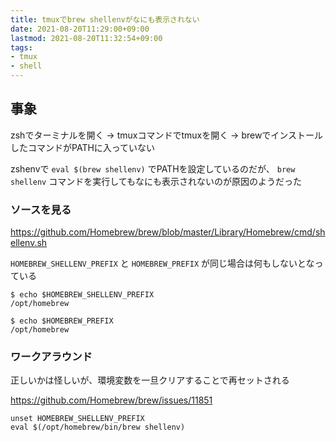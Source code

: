 ```yaml
---
title: tmuxでbrew shellenvがなにも表示されない
date: 2021-08-20T11:29:00+09:00
lastmod: 2021-08-20T11:32:54+09:00
tags:
- tmux
- shell
---
```


## 事象

zshでターミナルを開く
→ tmuxコマンドでtmuxを開く
→ brewでインストールしたコマンドがPATHに入っていない

zshenvで `eval $(brew shellenv)` でPATHを設定しているのだが、
`brew shellenv` コマンドを実行してもなにも表示されないのが原因のようだった

### ソースを見る

<https://github.com/Homebrew/brew/blob/master/Library/Homebrew/cmd/shellenv.sh>

`HOMEBREW_SHELLENV_PREFIX` と `HOMEBREW_PREFIX` が同じ場合は何もしないとなっている

````shell
$ echo $HOMEBREW_SHELLENV_PREFIX
/opt/homebrew

$ echo $HOMEBREW_PREFIX
/opt/homebrew
````

### ワークアラウンド

正しいかは怪しいが、環境変数を一旦クリアすることで再セットされる

<https://github.com/Homebrew/brew/issues/11851>

````shell
unset HOMEBREW_SHELLENV_PREFIX
eval $(/opt/homebrew/bin/brew shellenv)
````
